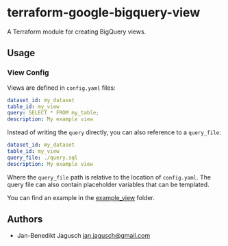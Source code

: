 # terraform-google-bigquery-view

A Terraform module for creating BigQuery views.

## Usage

### View Config

Views are defined in `config.yaml` files:

```yaml
dataset_id: my_dataset
table_id: my_view
query: SELECT * FROM my_table;
description: My example view
```

Instead of writing the `query` directly, you can also reference to a `query_file`:

```yaml
dataset_id: my_dataset
table_id: my_view
query_file: ./query.sql
description: My example view
```

Where the `query_file` path is relative to the location of `config.yaml`. The query file can also contain placeholder variables that can be templated.

You can find an example in the [example_view](./example_view) folder.

## Authors

* Jan-Benedikt Jagusch <jan.jagusch@gmail.com>
